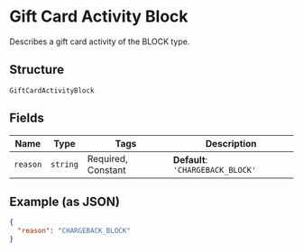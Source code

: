 
# Gift Card Activity Block

Describes a gift card activity of the BLOCK type.

## Structure

`GiftCardActivityBlock`

## Fields

| Name | Type | Tags | Description |
|  --- | --- | --- | --- |
| `reason` | `string` | Required, Constant | **Default**: `'CHARGEBACK_BLOCK'` |

## Example (as JSON)

```json
{
  "reason": "CHARGEBACK_BLOCK"
}
```

